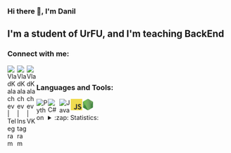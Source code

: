 ### Hi there 👋, I'm Danil

## I'm a student of UrFU, and I'm teaching BackEnd 

### Connect with me:

[<img align="left" alt="VladKalachev | Telegram" width="22px" src="https://cdn-icons-png.flaticon.com/512/5968/5968804.png" />][telegram]
[<img align="left" alt="VladKalachev | Instagram" width="22px" src="https://cdn-icons.flaticon.com/png/512/3955/premium/3955024.png?token=exp=1646662450~hmac=6088beae8573b2cadd5c6e212f6d2537" />][instagram]
[<img align="left" alt="VladKalachev | VK" width="22px" src="https://cdn-icons.flaticon.com/png/512/3670/premium/3670055.png?token=exp=1646662390~hmac=abc87c2c956725f3afb412fdb665d96c" />][vk]

<br />

### Languages and Tools:

<img align="left" alt="Python" width="26px" src="https://cdn-icons-png.flaticon.com/512/5968/5968350.png" />
<img align="left" alt="C#" width="26px" src="https://cdn-icons-png.flaticon.com/512/6132/6132221.png" />
<img align="left" alt="Java" width="26px" src="https://cdn-icons.flaticon.com/png/512/3291/premium/3291669.png?token=exp=1646662579~hmac=8bbf17ce204d5077e5be530684ee615f" />
<img align="left" alt="JavaScript" width="26px" src="https://raw.githubusercontent.com/github/explore/80688e429a7d4ef2fca1e82350fe8e3517d3494d/topics/javascript/javascript.png" />
<img align="left" alt="Node.js" width="26px" src="https://raw.githubusercontent.com/github/explore/80688e429a7d4ef2fca1e82350fe8e3517d3494d/topics/nodejs/nodejs.png" />


<br />
<br />


<details>
  <summary>:zap: Statistics:</summary>
   <img align="left" alt="codeSTACKr's GitHub Stats" src="https://github-readme-stats.vercel.app/api/top-langs/?username=DanilKlus&langs_count=8&layout=compact" />
    <br />
    <img align="left" alt="codeSTACKr's GitHub Stats" src="https://github-readme-stats.vercel.app/api?username=DanilKlus&show_icons=true" />
</details>

[telegram]: https://t.me/djforjam
[instagram]: https://www.instagram.com/dj_jam.jpg/
[vk]: https://vk.com/id260884336
